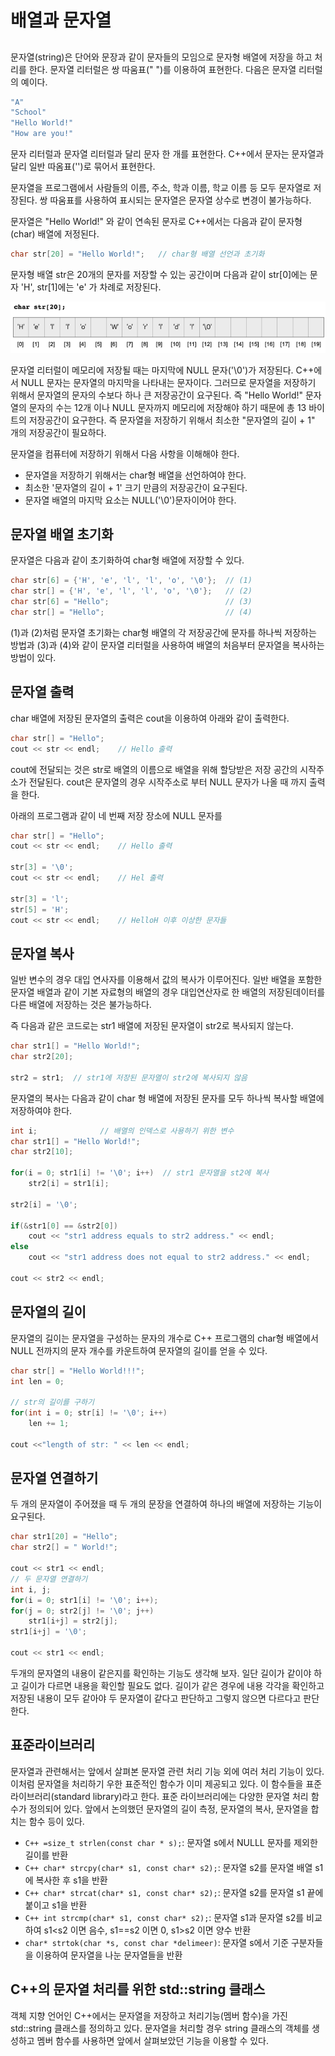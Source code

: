 # **배열과 문자열**

## 

문자열(string)은 단어와 문장과 같이 문자들의 모임으로 문자형 배열에 저장을 하고 처리를 한다. 
문자열 리터럴은 쌍 따움표(" ")를 이용하여 표현한다.
다음은 문자열 리터럴의 예이다.

```C++
"A"
"School"
"Hello World!"
"How are you!"
```
문자 리터럴과 문자열 리터럴과 달리 문자 한 개를 표현한다. C++에서 문자는 문자열과 달리 
일반 따옴표('')로 묶어서 표현한다. 

문자열을 프로그램에서 사람들의 이름, 주소, 학과 이름, 학교 이름 등 모두 문자열로 저장된다. 
쌍 따움표를 사용하여 표시되는 문자열은 문자열 상수로 변경이 불가능하다. 

문자열은 "Hello World!" 와 같이 연속된 문자로 C++에서는 다음과 같이 문자형(char) 배열에 
저정된다. 

```C++
char str[20] = "Hello World!";   // char형 배열 선언과 초기화
```
문자형 배열 str은 20개의 문자를 저장할 수 있는 공간이며 다음과 같이 str[0]에는 문자 'H', str[1]에는 'e' 가
차례로 저장된다. 

![image](./charArray.png)

문자열 리터럴이 메모리에 저장될 때는 마지막에 NULL 문자('\0')가 저장된다. C++에서 NULL 문자는 문자열의 마지막을 
나타내는 문자이다. 그러므로 문자열을 저장하기 위해서 문자열의 문자의 수보다 하나 큰 저장공간이 요구된다. 
즉 "Hello World!" 문자열의 문자의 수는 12개 이나 NULL 문자까지 메모리에 저장해야 하기 때문에 총 13 바이트의 저장공간이 요구한다. 
즉 문자열을 저장하기 위해서 최소한 "문자열의 길이 + 1" 개의 저장공간이 필요하다.

문자열을 컴퓨터에 저장하기 위해서 다음 사항을 이해해야 한다.
* 문자열을 저장하기 위해서는 char형 배열을 선언하여야 한다.
* 최소한 '문자열의 길이 + 1' 크기 만큼의 저장공간이 요구된다.
* 문자열 배열의 마지막 요소는 NULL('\0')문자이어야 한다.

## **문자열 배열 초기화**

문자열은 다음과 같이 초기화하여 char형 배열에 저장할 수 있다.

```C++
char str[6] = {'H', 'e', 'l', 'l', 'o', '\0'};  // (1)
char str[] = {'H', 'e', 'l', 'l', 'o', '\0'};   // (2)
char str[6] = "Hello";                          // (3)
char str[] = "Hello";                           // (4)
```

(1)과 (2)처럼 문자열 초기화는 char형 배열의 각 저장공간에 문자를 하나씩 저장하는 방법과 
(3)과 (4)와 같이 문자열 리터럴을 사용하여 배열의 처음부터 문자열을 복사하는 방법이 있다. 

## **문자열 출력**

char 배열에 저장된 문자열의 출력은 cout을 이용하여 아래와 같이 출력한다. 

```C++
char str[] = "Hello";
cout << str << endl;    // Hello 출력
```
cout에 전달되는 것은 str로 배열의 이름으로 배열을 위해 할당받은 저장 공간의 시작주소가 전달된다.
cout은 문자열의 경우 시작주소로 부터 NULL 문자가 나올 때 까지 출력을 한다. 

아래의 프로그램과 같이 네 번째 저장 장소에 NULL 문자를 

```C++
char str[] = "Hello";
cout << str << endl;	// Hello 출력

str[3] = '\0';
cout << str << endl; 	// Hel 출력

str[3] = 'l';
str[5] = 'H';
cout << str << endl;	// HelloH 이후 이상한 문자들 
```

## **문자열 복사**

일반 변수의 경우 대입 연사자를 이용해서 값의 복사가 이루어진다. 
일반 배열을 포함한 문자열 배열과 같이 기본 자료형의 배열의 경우 
대입연산자로 한 배열의 저장된데이터를 다른 배열에 저장하는 것은 불가능하다.

즉 다음과 같은 코드로는 str1 배열에 저장된 문자열이 str2로 복사되지 않는다. 
```C++
char str1[] = "Hello World!";
char str2[20];

str2 = str1;  // str1에 저장된 문자열이 str2에 복사되지 않음
```
문자열의 복사는 다음과 같이 char 형 배열에 저장된 문자를 모두 하나씩 복사할 배열에 저장하여야 한다.

```C++
int i; 				// 배열의 인덱스로 사용하기 위한 변수 
char str1[] = "Hello World!";
char str2[10];

for(i = 0; str1[i] != '\0'; i++)  // str1 문자열을 st2에 복사 
	str2[i] = str1[i];

str2[i] = '\0';

if(&str1[0] == &str2[0]) 
	cout << "str1 address equals to str2 address." << endl;
else
	cout << "str1 address does not equal to str2 address." << endl; 
	
cout << str2 << endl;
```
## 문자열의 길이

문자열의 길이는 문자열을 구성하는 문자의 개수로 C++ 프로그램의 char형 배열에서 NULL 전까지의 문자 개수를 카운트하여 
문자열의 길이를 얻을 수 있다.

```C++
char str[] = "Hello World!!!";
int len = 0;

// str의 길이를 구하기
for(int i = 0; str[i] != '\0'; i++)
	len += 1;

cout <<"length of str: " << len << endl;
```
## 문자열 연결하기 

두 개의 문자열이 주어졌을 때 두 개의 문장을 연결하여 하나의 배열에 저장하는 기능이 요구된다. 

```C++
char str1[20] = "Hello";
char str2[] = " World!";

cout << str1 << endl;
// 두 문자열 연결하기
int i, j;
for(i = 0; str1[i] != '\0'; i++);
for(j = 0; str2[j] != '\0'; j++)
	str1[i+j] = str2[j];
str1[i+j] = '\0';

cout << str1 << endl; 
```

두개의 문자열의 내용이 같은지를 확인하는 기능도 생각해 보자. 
일단 길이가 같이야 하고 길이가 다르면 내용을 확인할 필요도 없다.
길이가 같은 경우에 내용 각각을 확인하고 저장된 내용이 모두 같아야 두 문자열이 같다고 판단하고 그렇지 않으면 다르다고 판단한다. 

## 표준라이브러리 

문자열과 관련해서는 앞에서 살펴본 문자열 관련 처리 기능 외에 여러 처리 기능이 있다. 
이처럼 문자열을 처리하기 우한 표준적인 함수가 이미 제공되고 있다.
이 함수들을 표준 라이브러리(standard library)라고 한다. 
표준 라이브러리에는 다양한 문자열 처리 함수가 정의되어 있다. 
앞에서 논의했던 문자열의 길이 측정, 문자열의 복사, 문자열을 합치는 함수 등이 있다.  

* ```C++ =size_t strlen(const char * s);```: 문자열 s에서 NULLL 문자를 제외한 길이를 반환
* ```C++ char* strcpy(char* s1, const char* s2);```: 문자열 s2를 문자열 배열 s1에 복사한 후 s1을 반환
* ```C++ char* strcat(char* s1, const char* s2);```: 문자열 s2를 문자열 s1 끝에 붙이고 s1을 반환
* ```C++ int strcmp(char* s1, const char* s2);```: 문자열 s1과 문자열 s2를 비교하여 s1<s2 이면 음수, s1\==s2 이면 0,
s1\>s2 이면 양수 반환 
* ```char* strtok(char *s, const char *delimeer)```: 문자열 s에서 기준 구분자들을 이용하여 문자열을 나눈 문자열들을 반환


## C++의 문자열 처리를 위한 std::string 클래스

객체 지향 언어인 C++에서는 문자열을 저장하고 처리기능(멤버 함수)을 가진 std::string 클래스를 정의하고 있다. 
문자열을 처리할 경우 string 클래스의 객체를 생성하고 멤버 함수를 사용하면 앞에서 살펴보았던 기능을 이용할 수 있다.















